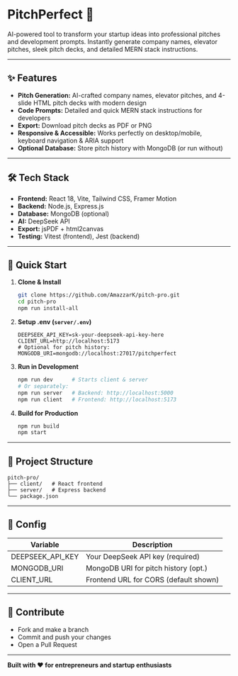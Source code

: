 # PitchPerfect 🚀

AI-powered tool to transform your startup ideas into professional pitches and development prompts. Instantly generate company names, elevator pitches, sleek pitch decks, and detailed MERN stack instructions.

---

## ✨ Features

- **Pitch Generation:** AI-crafted company names, elevator pitches, and 4-slide HTML pitch decks with modern design
- **Code Prompts:** Detailed and quick MERN stack instructions for developers
- **Export:** Download pitch decks as PDF or PNG
- **Responsive & Accessible:** Works perfectly on desktop/mobile, keyboard navigation & ARIA support
- **Optional Database:** Store pitch history with MongoDB (or run without)

---

## 🛠 Tech Stack

- **Frontend:** React 18, Vite, Tailwind CSS, Framer Motion
- **Backend:** Node.js, Express.js
- **Database:** MongoDB (optional)
- **AI:** DeepSeek API
- **Export:** jsPDF + html2canvas
- **Testing:** Vitest (frontend), Jest (backend)

---

## 🚀 Quick Start

1. **Clone & Install**
    ```bash
    git clone https://github.com/AmazzarK/pitch-pro.git
    cd pitch-pro
    npm run install-all
    ```

2. **Setup .env (`server/.env`)**
    ```env
    DEEPSEEK_API_KEY=sk-your-deepseek-api-key-here
    CLIENT_URL=http://localhost:5173
    # Optional for pitch history:
    MONGODB_URI=mongodb://localhost:27017/pitchperfect
    ```

3. **Run in Development**
    ```bash
    npm run dev      # Starts client & server
    # Or separately:
    npm run server   # Backend: http://localhost:5000
    npm run client   # Frontend: http://localhost:5173
    ```

4. **Build for Production**
    ```bash
    npm run build
    npm start
    ```

---

## 📁 Project Structure

```
pitch-pro/
├── client/   # React frontend
├── server/   # Express backend
└── package.json
```

---

## 🔧 Config

| Variable          | Description                           |
|-------------------|---------------------------------------|
| DEEPSEEK_API_KEY  | Your DeepSeek API key (required)      |
| MONGODB_URI       | MongoDB URI for pitch history (opt.)  |
| CLIENT_URL        | Frontend URL for CORS (default shown) |

---

## 🤝 Contribute

- Fork and make a branch
- Commit and push your changes
- Open a Pull Request

---

**Built with ❤️ for entrepreneurs and startup enthusiasts**
